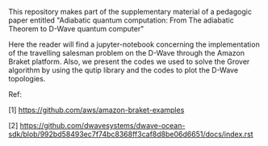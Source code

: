 This repository makes part of the supplementary material of a pedagogic paper entitled "Adiabatic quantum computation: From The adiabatic Theorem to D-Wave quantum computer"

Here the reader will find a jupyter-notebook concerning the implementation of the travelling salesman problem on the D-Wave through the Amazon Braket platform. 
Also, we present the codes we used to solve the Grover algorithm by using the qutip library and the codes to plot the D-Wave topologies. 


Ref: 

[1] https://github.com/aws/amazon-braket-examples

[2] https://github.com/dwavesystems/dwave-ocean-sdk/blob/992bd58493ec7f74bc8368ff3caf8d8be06d6651/docs/index.rst


